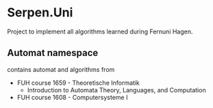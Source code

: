 # Serpen.Uni

Project to implement all algorithms learned during Fernuni Hagen.

## Automat namespace

contains automat and algorithms from

+ FUH course 1659 - Theoretische Informatik
   + Introduction to Automata Theory, Languages, and Computation
+ FUH course 1608 - Computersysteme I